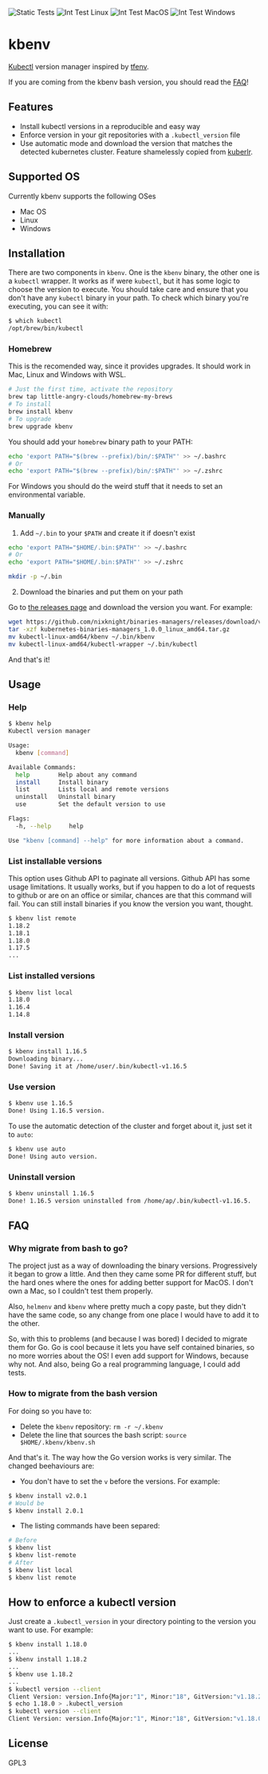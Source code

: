 ![Static Tests](https://github.com/nixknight/binaries-managers/workflows/Generic%20tests/badge.svg) ![Int Test Linux](https://github.com/nixknight/binaries-managers/workflows/Int%20Test%20Linux/badge.svg) ![Int Test MacOS](https://github.com/nixknight/binaries-managers/workflows/Int%20Test%20MacOS/badge.svg) ![Int Test Windows](https://github.com/nixknight/binaries-managers/workflows/Int%20Test%20Windows/badge.svg)

# kbenv

[Kubectl](https://kubernetes.io/docs/tasks/tools/install-kubectl/) version
manager inspired by [tfenv](https://github.com/tfutils/tfenv/).

If you are coming from the kbenv bash version, you should read the [FAQ](#how-to-migrate-from-the-bash-version)!

## Features

- Install kubectl versions in a reproducible and easy way
- Enforce version in your git repositories with a `.kubectl_version` file
- Use automatic mode and download the version that matches the detected
  kubernetes cluster. Feature shamelessly copied from
  [kuberlr](https://github.com/flavio/kuberlr).

## Supported OS

Currently kbenv supports the following OSes

- Mac OS
- Linux
- Windows

## Installation

There are two components in `kbenv`. One is the `kbenv` binary, the other one
is a `kubectl` wrapper. It works as if were `kubectl`, but it has some logic to choose
the version to execute. You should take care and ensure that you don't have any
`kubectl` binary in your path. To check which binary you're executing, you can see
it with:

```bash
$ which kubectl
/opt/brew/bin/kubectl
```

### Homebrew

This is the recomended way, since it provides upgrades. It should work in Mac,
Linux and Windows with WSL.

```bash
# Just the first time, activate the repository
brew tap little-angry-clouds/homebrew-my-brews
# To install
brew install kbenv
# To upgrade
brew upgrade kbenv
```

You should add your `homebrew` binary path to your PATH:

```bash
echo 'export PATH="$(brew --prefix)/bin/:$PATH"' >> ~/.bashrc
# Or
echo 'export PATH="$(brew --prefix)/bin/:$PATH"' >> ~/.zshrc
```

For Windows you should do the weird stuff that it needs to set an environmental variable.

### Manually

1. Add `~/.bin` to your `$PATH` and create it if doesn't exist

```bash
echo 'export PATH="$HOME/.bin:$PATH"' >> ~/.bashrc
# Or
echo 'export PATH="$HOME/.bin:$PATH"' >> ~/.zshrc

mkdir -p ~/.bin
```

2. Download the binaries and put them on your path

Go to [the releases
page](https://github.com/nixknight/binaries-managers/releases)
and download the version you want. For example:

```bash
wget https://github.com/nixknight/binaries-managers/releases/download/v1.0.0/kubernetes-binaries-managers_1.0.0_linux_amd64.tar.gz
tar -xzf kubernetes-binaries-managers_1.0.0_linux_amd64.tar.gz
mv kubectl-linux-amd64/kbenv ~/.bin/kbenv
mv kubectl-linux-amd64/kubectl-wrapper ~/.bin/kubectl
```

And that's it!

## Usage

### Help

```bash
$ kbenv help
Kubectl version manager

Usage:
  kbenv [command]

Available Commands:
  help        Help about any command
  install     Install binary
  list        Lists local and remote versions
  uninstall   Uninstall binary
  use         Set the default version to use

Flags:
  -h, --help     help

Use "kbenv [command] --help" for more information about a command.
```

### List installable versions

This option uses Github API to paginate all versions. Github API has some usage
limitations. It usually works, but if you happen to do a lot of requests to
github or are on an office or similar, chances are that this command will fail.
You can still install binaries if you know the version you want, thought.

```bash
$ kbenv list remote
1.18.2
1.18.1
1.18.0
1.17.5
...
```

### List installed versions

```bash
$ kbenv list local
1.18.0
1.16.4
1.14.8
```

### Install version

```bash
$ kbenv install 1.16.5
Downloading binary...
Done! Saving it at /home/user/.bin/kubectl-v1.16.5
```

### Use version

```bash
$ kbenv use 1.16.5
Done! Using 1.16.5 version.
```

To use the automatic detection of the cluster and forget about it, just set it
to `auto`:

```bash
$ kbenv use auto
Done! Using auto version.
```

### Uninstall version

```bash
$ kbenv uninstall 1.16.5
Done! 1.16.5 version uninstalled from /home/ap/.bin/kubectl-v1.16.5.
```

## FAQ

### Why migrate from bash to go?

The project just as a way of downloading the binary versions. Progressively it
began to grow a little. And then they came some PR for different stuff, but the
hard ones where the ones for adding better support for MacOS. I don't own a Mac,
so I couldn't test them properly.

Also, `helmenv` and `kbenv` where pretty much a copy paste, but they didn't have
the same code, so any change from one place I would have to add it to the other.

So, with this to problems (and because I was bored) I decided to migrate them
for Go. Go is cool because it lets you have self contained binaries, so no more
worries about the OS! I even add support for Windows, because why not. And also,
being Go a real programming language, I could add tests.

### How to migrate from the bash version

For doing so you have to:

- Delete the `kbenv` repository: `rm -r ~/.kbenv`
- Delete the line that sources the bash script: `source $HOME/.kbenv/kbenv.sh`

And that's it. The way how the Go version works is very similar. The changed
beehaviours are:

- You don't have to set the `v` before the versions. For example:

```bash
$ kbenv install v2.0.1
# Would be
$ kbenv install 2.0.1
```

- The listing commands have been separed:

```bash
# Before
$ kbenv list
$ kbenv list-remote
# After
$ kbenv list local
$ kbenv list remote
```

## How to enforce a kubectl version

Just create a `.kubectl_version` in your directory pointing to the version you want
to use. For example:

```bash
$ kbenv install 1.18.0
...
$ kbenv install 1.18.2
...
$ kbenv use 1.18.2
...
$ kubectl version --client
Client Version: version.Info{Major:"1", Minor:"18", GitVersion:"v1.18.2", GitCommit:"52c56ce7a8272c798dbc29846288d7cd9fbae032", GitTreeState:"clean", BuildDate:"2020-04-16T11:56:40Z", GoVersion:"go1.13.9", Compiler:"gc", Platform:"linux/amd64"}
$ echo 1.18.0 > .kubectl_version
$ kubectl version --client
Client Version: version.Info{Major:"1", Minor:"18", GitVersion:"v1.18.0", GitCommit:"9e991415386e4cf155a24b1da15becaa390438d8", GitTreeState:"clean", BuildDate:"2020-03-25T14:58:59Z", GoVersion:"go1.13.8", Compiler:"gc", Platform:"linux/amd64"}
```

## License

GPL3
